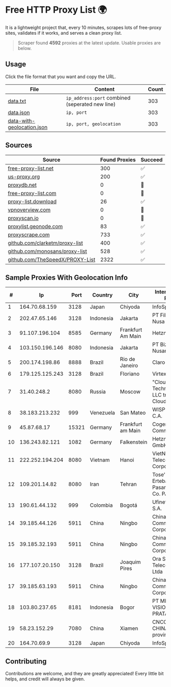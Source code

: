 
# Free HTTP Proxy List 🌍

It is a lightweight project that, every 10 minutes, scrapes lots of free-proxy sites, validates if it works, and serves a clean proxy list.


> Scraper found **4592** proxies at the latest update. Usable proxies are below.

## Usage

Click the file format that you want and copy the URL.


|File|Content|Count|
|----|-------|-----|
|[data.txt](https://raw.githubusercontent.com/themiralay/Proxy-List-World/master/data.txt)|`ip_address:port` combined (seperated new line)|303|
|[data.json](https://raw.githubusercontent.com/themiralay/Proxy-List-World/master/data.json)|`ip, port`|303|
|[data-with-geolocation.json](https://raw.githubusercontent.com/themiralay/Proxy-List-World/master/data-with-geolocation.json)|`ip, port, geolocation`|303|

## Sources

|Source|Found Proxies|Succeed|
|------|-------------|-------|
|[free-proxy-list.net](https://free-proxy-list.net)|300|✅|
|[us-proxy.org](https://www.us-proxy.org)|200|✅|
|[proxydb.net](http://proxydb.net)|0|🚫|
|[free-proxy-list.com](https://free-proxy-list.com/?page=&port=&type%5B%5D=http&type%5B%5D=https&up_time=0&search=Search)|0|🚫|
|[proxy-list.download](https://www.proxy-list.download/HTTP)|26|✅|
|[vpnoverview.com](https://vpnoverview.com/privacy/anonymous-browsing/free-proxy-servers)|0|🚫|
|[proxyscan.io](https://www.proxyscan.io)|0|🚫|
|[proxylist.geonode.com](https://proxylist.geonode.com/api/proxy-list?limit=300&page=1&sort_by=lastChecked&sort_type=desc&protocols=http,https)|83|✅|
|[proxyscrape.com](https://api.proxyscrape.com/v2/?request=displayproxies&protocol=http&timeout=10000&country=all&ssl=all&anonymity=all)|733|✅|
|[github.com/clarketm/proxy-list](https://raw.githubusercontent.com/clarketm/proxy-list/master/proxy-list-raw.txt)|400|✅|
|[github.com/monosans/proxy-list](https://raw.githubusercontent.com/monosans/proxy-list/main/proxies/http.txt)|528|✅|
|[github.com/TheSpeedX/PROXY-List](https://raw.githubusercontent.com/TheSpeedX/PROXY-List/master/http.txt)|2322|✅|


## Sample Proxies With Geolocation Info

|#|Ip|Port|Country|City|Internet Service Provider|
|-|--|----|-------|----|-------------------------|
|1|164.70.68.159|3128|Japan|Chiyoda|InfoSphere|
|2|202.47.65.146|3128|Indonesia|Jakarta|PT Filltech Antar Nusa|
|3|91.107.196.104|8585|Germany|Frankfurt Am Main|Hetzner Online AG|
|4|103.150.196.146|8080|Indonesia|Jakarta|PT Biznet Gio Nusantara|
|5|200.174.198.86|8888|Brazil|Rio de Janeiro|Claro S.A|
|6|179.125.125.243|3128|Brazil|Floriano|Virtex Telecom|
|7|31.40.248.2|8080|Russia|Moscow|"Cloud Technologies" LLC trading as Cloud.ru|
|8|38.183.213.232|999|Venezuela|San Mateo|WISP TECNOGER, C.A.|
|9|45.87.68.17|15321|Germany|Frankfurt am Main|Cogent Communications|
|10|136.243.82.121|1082|Germany|Falkenstein|Hetzner Online GmbH|
|11|222.252.194.204|8080|Vietnam|Hanoi|VietNam Post and Telecom Corporation|
|12|109.201.14.82|8080|Iran|Tehran|Tose'h Fanavari Ertebabat Pasargad Arian Co. PJS|
|13|190.61.44.132|999|Colombia|Bogotá|Ufinet Panama S.A.|
|14|39.185.44.126|5911|China|Ningbo|China Mobile Communications Corporation|
|15|39.185.32.193|5911|China|Ningbo|China Mobile Communications Corporation|
|16|177.107.20.150|3128|Brazil|Joaquim Pires|Ora Servicos de Telecomunicacoes Ltda|
|17|39.185.63.193|5911|China|Ningbo|China Mobile Communications Corporation|
|18|103.80.237.65|8181|Indonesia|Bogor|PT MITRA VISIONER PRATAMA|
|19|58.23.152.29|7080|China|Xiamen|CNCGroup CHINA169 FuJian province network|
|20|164.70.69.9|3128|Japan|Chiyoda|InfoSphere|



## Contributing

Contributions are welcome, and they are greatly appreciated! Every
little bit helps, and credit will always be given.

